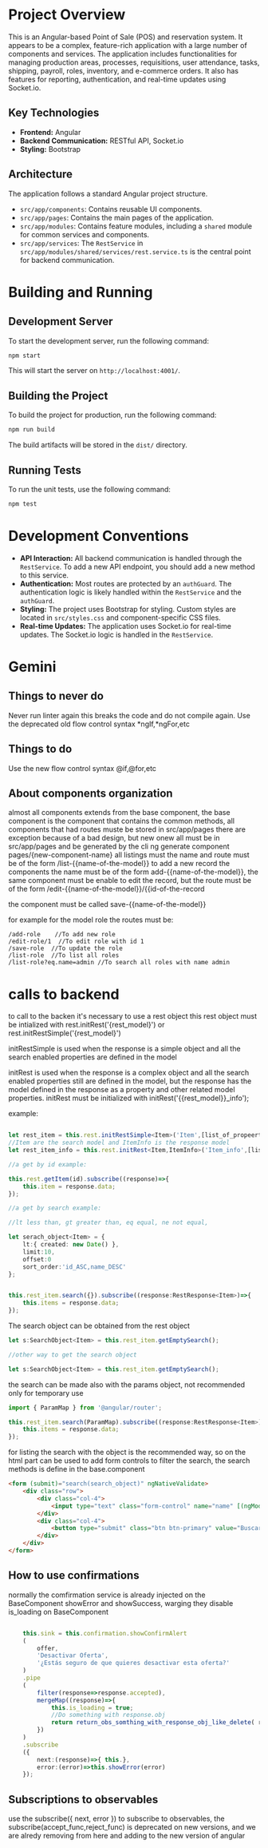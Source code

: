 # Project Overview

This is an Angular-based Point of Sale (POS) and reservation system. It appears to be a complex, feature-rich application with a large number of components and services. The application includes functionalities for managing production areas, processes, requisitions, user attendance, tasks, shipping, payroll, roles, inventory, and e-commerce orders. It also has features for reporting, authentication, and real-time updates using Socket.io.

## Key Technologies

*   **Frontend:** Angular
*   **Backend Communication:** RESTful API, Socket.io
*   **Styling:** Bootstrap

## Architecture

The application follows a standard Angular project structure.

*   `src/app/components`: Contains reusable UI components.
*   `src/app/pages`: Contains the main pages of the application.
*   `src/app/modules`: Contains feature modules, including a `shared` module for common services and components.
*   `src/app/services`: The `RestService` in `src/app/modules/shared/services/rest.service.ts` is the central point for backend communication.

# Building and Running

## Development Server

To start the development server, run the following command:

```bash
npm start
```

This will start the server on `http://localhost:4001/`.

## Building the Project

To build the project for production, run the following command:

```bash
npm run build
```

The build artifacts will be stored in the `dist/` directory.

## Running Tests

To run the unit tests, use the following command:

```bash
npm test
```

# Development Conventions

*   **API Interaction:** All backend communication is handled through the `RestService`. To add a new API endpoint, you should add a new method to this service.
*   **Authentication:** Most routes are protected by an `authGuard`. The authentication logic is likely handled within the `RestService` and the `authGuard`.
*   **Styling:** The project uses Bootstrap for styling. Custom styles are located in `src/styles.css` and component-specific CSS files.
*   **Real-time Updates:** The application uses Socket.io for real-time updates. The Socket.io logic is handled in the `RestService`.

# Gemini

## Things to never do

Never run linter again this breaks the code and do not compile again.
Use the deprecated old flow control syntax *ngIf,*ngFor,etc

## Things to do

Use the new flow control syntax  @if,@for,etc

## About components organization

almost all components extends from the base component, the base component is the component that contains the common methods,
all components that had routes muste be stored in src/app/pages there are exception because of a bad design,
but new onew all must be in src/app/pages and be generated by the cli ng generate component pages/{new-component-name}
all listings must the name and route must be of the form /list-{{name-of-the-model}}
to add a new record the components the name must be of the form add-{{name-of-the-model}},
the same component must be enable to edit the record, but the route must be of the form /edit-{{name-of-the-model}}/{{id-of-the-record

the component must be called save-{{name-of-the-model}}

for example for the model role the routes must be:

```
/add-role	 //To add new role
/edit-role/1  //To edit role with id 1
/save-role	//To update the role
/list-role	//To list all roles
/list-role?eq.name=admin //To search all roles with name admin
```

# calls to backend

to call to the backen it's necessary to use a rest object this rest object must be intialized
with rest.initRest('{rest_model}')  or rest.initRestSimple('{rest_model}')

initRestSimple is used when the response is a simple object and all the search enabled properties are defined in the model

initRest is used when the response is a complex object and all the search enabled properties still are defined in the model,
but the response has the model defined in the response as a property and other related model properties. initRest must be
initialized with initRest('{{rest_model}}_info');

example:

```typescript

let rest_item = this.rest.initRestSimple<Item>('Item',[list_of_propeerties_to_be_enable_to_search_defined_in_item]);
//Item are the search model and ItemInfo is the response model
let rest_item_info = this.rest.initRest<Item,ItemInfo>('Item_info',[list_of_propeerties_to_be_enable_to_search_defined_in_item]);
```

```typescript  
//a get by id example:

this.rest.getItem(id).subscribe((response)=>{
	this.item = response.data;
});
```

```typescript
//a get by search example:

//lt less than, gt greater than, eq equal, ne not equal,

let serach_object<Item> = {
	lt:{ created: new Date() },
	limit:10,
	offset:0
	sort_order:'id_ASC,name_DESC'
};


this.rest_item.search({}).subscribe((response:RestResponse<Item>)=>{
	this.items = response.data;
});
```

The search object can be obtained from the rest object

```typescript
let s:SearchObject<Item> = this.rest_item.getEmptySearch();

//other way to get the search object

let s:SearchObject<Item> = this.rest_item.getEmptySearch();

```

the search can be made also with the params object, not recommended only for temporary use

```typescript
import { ParamMap } from '@angular/router';

this.rest_item.search(ParamMap).subscribe((response:RestResponse<Item>)=>{
	this.items = response.data;
});
```

for listing the search with the object is the recommended way, so on the html part
can be used to add form controls to filter the search, the search methods is define in the base.component

```html
<form (submit)="search(search_object)" ngNativeValidate>
	<div class="row">
		<div class="col-4">
			<input type="text" class="form-control" name="name" [(ngModel)]="search_object.eq.name">
		</div>
		<div class="col-4">
			<button type="submit" class="btn btn-primary" value="Buscar">Search</button>
		</div>
	</div>
</form>
```

## How to use confirmations

normally the comfirmation service is already injected on the BaseComponent
showError and showSuccess, warging they disable is_loading on BaseComponent

```typescript

	this.sink = this.confirmation.showConfirmAlert
	(
		offer,
		'Desactivar Oferta',
		'¿Estás seguro de que quieres desactivar esta oferta?'
	)
	.pipe
	(
		filter(response=>response.accepted),
		mergeMap((response)=>{
			this.is_loading = true;
			//Do something with response.obj
			return return_obs_somthing_with_response_obj_like_delete( reponse.obj );
		})
	)
	.subscribe
	({
		next:(response)=>{ this.},
		error:(error)=>this.showError(error)
	});
```

## Subscriptions to observables

use the subscribe({ next, error }) to subscribe to observables, the subscribe(accept_func,reject_func) is deprecated on new versions,
and we are alredy removing from here and adding to the new version of angular
